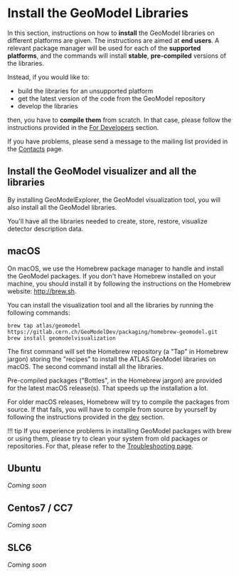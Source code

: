 # Install the GeoModel Libraries

In this section, instructions on how to **install** the GeoModel libraries on different platforms are given. The instructions are aimed at **end users**. A relevant package manager will be used for each of the **supported platforms**, and the commands will install **stable**, **pre-compiled** versions of the libraries.

Instead, if you would like to:

- build the libraries for an unsupported platform
- get the latest version of the code from the GeoModel repository
- develop the libraries

then, you have to **compile them** from scratch. In that case, please follow the instructions provided in the [For Developers](../dev/index.md) section.

If you have problems, please send a message to the mailing list provided in the [Contacts](../contacts.md) page.


## Install the GeoModel visualizer and all the libraries

By installing GeoModelExplorer, the GeoModel visualization tool, you will also install all the GeoModel libraries.

You'll have all the libraries needed to create, store, restore, visualize detector description data.

## macOS

On macOS, we use the Homebrew package manager to handle and install the GeoModel packages. If you don't have Homebrew installed on your machine, you should install it by following the instructions on the Homebrew website: <http://brew.sh>.

You can install the visualization tool and all the libraries by running the following commands:

```
brew tap atlas/geomodel https://gitlab.cern.ch/GeoModelDev/packaging/homebrew-geomodel.git
brew install geomodelvisualization
```

The first command will set the Homebrew repository (a "Tap" in Homebrew jargon) storing the "recipes" to install the ATLAS GeoModel libraries on macOS. The second command install all the libraries.

Pre-compiled packages ("Bottles", in the Homebrew jargon) are provided for the latest macOS release(s). That speeds up the installation a lot.

For older macOS releases, Homebrew will try to compile the packages from source. If that fails, you will have to compile from source by yourself by following the instructions provided in the [dev](/dev/index.md) section.

!!! tip
    If you experience problems in installing GeoModel packages with brew or using them, please try to clean your system from old packages or repositories. For that, please refer to the [Troubleshooting page](dev/troubleshooting.md).

## Ubuntu

_Coming soon_

## Centos7 / CC7

_Coming soon_

## SLC6

_Coming soon_
